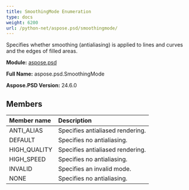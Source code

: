 ```yaml
---
title: SmoothingMode Enumeration
type: docs
weight: 6200
url: /python-net/aspose.psd/smoothingmode/
---
```


Specifies whether smoothing (antialiasing) is applied to lines and curves and the edges of filled areas.

**Module:** [aspose.psd](/psd/python-net/aspose.psd/)

**Full Name:** aspose.psd.SmoothingMode

**Aspose.PSD Version:** 24.6.0

## **Members**
| **Member name** | **Description** |
| :- | :- |
| ANTI_ALIAS | Specifies antialiased rendering. |
| DEFAULT | Specifies no antialiasing. |
| HIGH_QUALITY | Specifies antialiased rendering. |
| HIGH_SPEED | Specifies no antialiasing. |
| INVALID | Specifies an invalid mode. |
| NONE | Specifies no antialiasing. |
